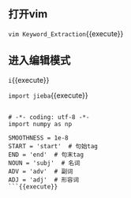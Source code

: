 ## 打开vim

`vim Keyword_Extraction`{{execute}}

## 进入编辑模式

`i`{{execute}}

`import jieba`{{execute}}


## 

```
# -*- coding: utf-8 -*-
import numpy as np

SMOOTHNESS = 1e-8
START = 'start'  # 句始tag
END = 'end'  # 句末tag
NOUN = 'subj'  # 名词
ADV = 'adv'  # 副词
ADJ = 'adj'  # 形容词
```{{execute}}
